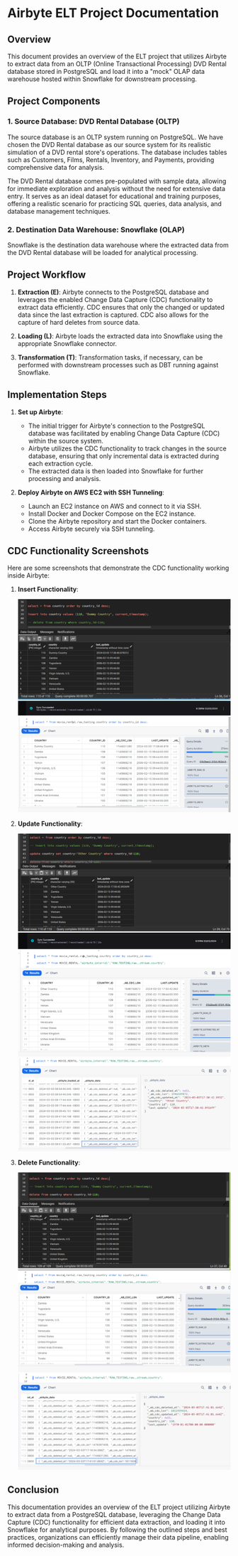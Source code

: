 # Airbyte ELT Project Documentation

## Overview

This document provides an overview of the ELT project that utilizes Airbyte to extract data from an OLTP (Online Transactional Processing) DVD Rental database stored in PostgreSQL and load it into a "mock" OLAP data warehouse hosted within Snowflake for downstream processing.

## Project Components

### 1. Source Database: DVD Rental Database (OLTP)

The source database is an OLTP system running on PostgreSQL. We have chosen the DVD Rental database as our source system for its realistic simulation of a DVD rental store's operations. The database includes tables such as Customers, Films, Rentals, Inventory, and Payments, providing comprehensive data for analysis.

The DVD Rental database comes pre-populated with sample data, allowing for immediate exploration and analysis without the need for extensive data entry. It serves as an ideal dataset for educational and training purposes, offering a realistic scenario for practicing SQL queries, data analysis, and database management techniques.

### 2. Destination Data Warehouse: Snowflake (OLAP)

Snowflake is the destination data warehouse where the extracted data from the DVD Rental database will be loaded for analytical processing.

## Project Workflow

1. **Extraction (E)**: Airbyte connects to the PostgreSQL database and leverages the enabled Change Data Capture (CDC) functionality to extract data efficiently. CDC ensures that only the changed or updated data since the last extraction is captured. CDC also allows for the capture of hard deletes from source data. 

2. **Loading (L)**: Airbyte loads the extracted data into Snowflake using the appropriate Snowflake connector.

3. **Transformation (T)**: Transformation tasks, if necessary, can be performed with downstream processes such as DBT running against Snowflake. 

## Implementation Steps

1. **Set up Airbyte**:
    - The initial trigger for Airbyte's connection to the PostgreSQL database was facilitated by enabling Change Data Capture (CDC) within the source system.
    - Airbyte utilizes the CDC functionality to track changes in the source database, ensuring that only incremental data is extracted during each extraction cycle.
    - The extracted data is then loaded into Snowflake for further processing and analysis.

2. **Deploy Airbyte on AWS EC2 with SSH Tunneling**:
    - Launch an EC2 instance on AWS and connect to it via SSH.
    - Install Docker and Docker Compose on the EC2 instance.
    - Clone the Airbyte repository and start the Docker containers.
    - Access Airbyte securely via SSH tunneling.

## CDC Functionality Screenshots

Here are some screenshots that demonstrate the CDC functionality working inside Airbyte:

1. **Insert Functionality**:

   ![PostgreSQL insert query](docs\images\insert-query.png)
   ![Airbyte insert extraction](docs\images\insert-airbyte.png)
   ![Snowflake insert results](docs\images\insert-results.png)

2. **Update Functionality**:

   ![PostgreSQL update query](docs\images\update-query.png)
   ![Airbyte update extraction](docs\images\update-airbyte.png)
   ![Snowflake update results on destination table](docs\images\update-results.png)
   ![Updated record inside of airbyte_internals table](docs\images\update-results-2.png)

3. **Delete Functionality**:

   ![PostgreSQL delete query](docs\images\hard-delete-query.png)
   ![Snowflake delete results on destination table](docs\images\hard-delete-results.png)
   ![Deleted record inside of airbyte_internals table](docs\images\hard-delete-results-2.png)

## Conclusion

This documentation provides an overview of the ELT project utilizing Airbyte to extract data from a PostgreSQL database, leveraging the Change Data Capture (CDC) functionality for efficient data extraction, and loading it into Snowflake for analytical purposes. By following the outlined steps and best practices, organizations can efficiently manage their data pipeline, enabling informed decision-making and analysis.
